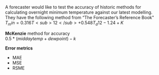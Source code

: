 A forecaster would like to test the accuracy of historic methods for calculating overnight minimum temperature against our latest modelling. 
<br/>They have the following method from “The Forecaster’s Reference Book"<br/>
          $`T_min=0.316T<sub>12</sub>
+0.548T_d12-1.24+K `$

**McKenzie** method for accuracy<br/>
         $` 0.5 * (middaytemp + dewpoint) - k `$
<br/>

**Error metrics** <br/>
  * MAE <br/>
  * MSE <br/>
  * RSME <br/>
